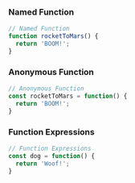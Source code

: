 ### Named Function
```js
// Named Function
function rocketToMars() {
  return 'BOOM!';
}
```

### Anonymous Function
```js
// Anonymous Function
const rocketToMars = function() {
  return 'BOOM!';
}
```

### Function Expressions
```js
// Function Expressions
const dog = function() {
  return 'Woof!';
}
```

